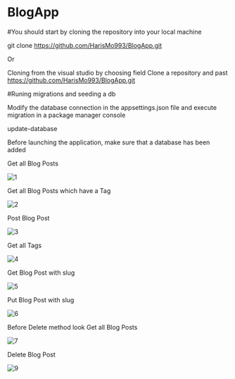# BlogApp

#You should start by cloning the repository into your local machine

git clone https://github.com/HarisMo993/BlogApp.git

Or 

Cloning from the visual studio by choosing field Clone a repository and past https://github.com/HarisMo993/BlogApp.git

#Runing migrations and seeding a db

Modify the database connection in the appsettings.json file and execute migration in a package manager console

update-database

Before launching the application, make sure that a database has been added

Get all Blog Posts

![1](https://user-images.githubusercontent.com/80532396/116004949-435abf00-a605-11eb-8608-6938ef0f3f2a.PNG)

Get all Blog Posts which have a Tag

![2](https://user-images.githubusercontent.com/80532396/116004956-4bb2fa00-a605-11eb-9c9a-a8dccc3a6234.PNG)

Post Blog Post

![3](https://user-images.githubusercontent.com/80532396/116004962-5077ae00-a605-11eb-9049-d7687c1aaa4d.PNG)

Get all Tags

![4](https://user-images.githubusercontent.com/80532396/116004970-58cfe900-a605-11eb-9bf3-f99acad92676.PNG)

Get Blog Post with slug

![5](https://user-images.githubusercontent.com/80532396/116004977-5ec5ca00-a605-11eb-9c9a-5cdc3e47a4ef.PNG)

Put Blog Post with slug

![6](https://user-images.githubusercontent.com/80532396/116004983-64231480-a605-11eb-8729-f4018ce92541.PNG)

Before Delete method look Get all Blog Posts

![7](https://user-images.githubusercontent.com/80532396/116004987-68e7c880-a605-11eb-9e69-bb1bb0ef1cc2.PNG)

Delete Blog Post

![9](https://user-images.githubusercontent.com/80532396/116004993-6edda980-a605-11eb-8a11-26ff4670d97f.PNG)
